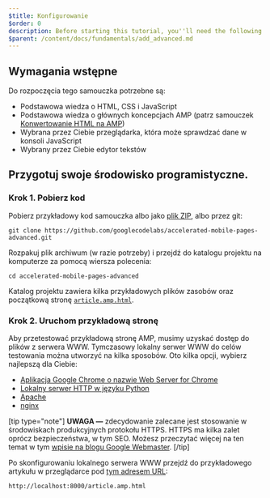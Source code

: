 ```yaml
---
$title: Konfigurowanie
$order: 0
description: Before starting this tutorial, you''ll need the following: - A basic knowledge of HTML, CSS, and JavaScript - A basic understanding of AMP’s core concepts see ...
$parent: /content/docs/fundamentals/add_advanced.md
---
```


## Wymagania wstępne

Do rozpoczęcia tego samouczka potrzebne są:

- Podstawowa wiedza o HTML, CSS i JavaScript
- Podstawowa wiedza o głównych koncepcjach AMP (patrz samouczek [Konwertowanie HTML na AMP](../../../../documentation/guides-and-tutorials/start/converting/index.md))
- Wybrana przez Ciebie przeglądarka, która może sprawdzać dane w konsoli JavaScript
- Wybrany przez Ciebie edytor tekstów

## Przygotuj swoje środowisko programistyczne.

### Krok 1. Pobierz kod

Pobierz przykładowy kod samouczka albo jako [plik ZIP](https://github.com/googlecodelabs/accelerated-mobile-pages-advanced/archive/master.zip), albo przez git:

```shell
git clone https://github.com/googlecodelabs/accelerated-mobile-pages-advanced.git
```

Rozpakuj plik archiwum (w razie potrzeby) i przejdź do katalogu projektu na komputerze za pomocą wiersza polecenia:

```shell
cd accelerated-mobile-pages-advanced
```

Katalog projektu zawiera kilka przykładowych plików zasobów oraz początkową stronę [`article.amp.html`](https://github.com/googlecodelabs/accelerated-mobile-pages-advanced/blob/master/article.amp.html).

### Krok 2. Uruchom przykładową stronę

Aby przetestować przykładową stronę AMP, musimy uzyskać dostęp do plików z serwera WWW. Tymczasowy lokalny serwer WWW do celów testowania można utworzyć na kilka sposobów.  Oto kilka opcji, wybierz najlepszą dla Ciebie:

- [Aplikacja Google Chrome o nazwie Web Server for Chrome](https://chrome.google.com/webstore/detail/web-server-for-chrome/ofhbbkphhbklhfoeikjpcbhemlocgigb)
- [Lokalny serwer HTTP w języku Python](https://developer.mozilla.org/en-US/docs/Learn/Common_questions/set_up_a_local_testing_server#Running_a_simple_local_HTTP_server)
- [Apache](https://httpd.apache.org/docs/2.4/getting-started.html)
- [nginx](http://nginx.org/)

[tip type="note"] **UWAGA —** zdecydowanie zalecane jest stosowanie w środowiskach produkcyjnych protokołu HTTPS. HTTPS ma kilka zalet oprócz bezpieczeństwa, w tym SEO. Możesz przeczytać więcej na ten temat w tym [wpisie na blogu Google Webmaster](https://webmasters.googleblog.com/2014/08/https-as-ranking-signal.html). [/tip]

Po skonfigurowaniu lokalnego serwera WWW przejdź do przykładowego artykułu w przeglądarce pod [tym adresem URL](http://localhost:8000/article.amp.html):

```text
http://localhost:8000/article.amp.html
```

